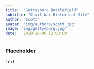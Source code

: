 ```yaml
---
title:  "Gettysburg Battlefield"
subtitle: "Civil War Historical Site"
author: "Scott"
avatar: "img/authors/scott.jpg"
image: "img/gettysburg.jpg"
date:   2018-10-06 12:00:00
---
```


### Placeholder
Text
